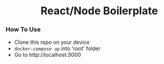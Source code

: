 <h1 align="center">React/Node Boilerplate</h1>

### How To Use
- Clone this repo on your device
- ```docker-compose up``` into 'root' folder
- Go to http://localhost:3000

